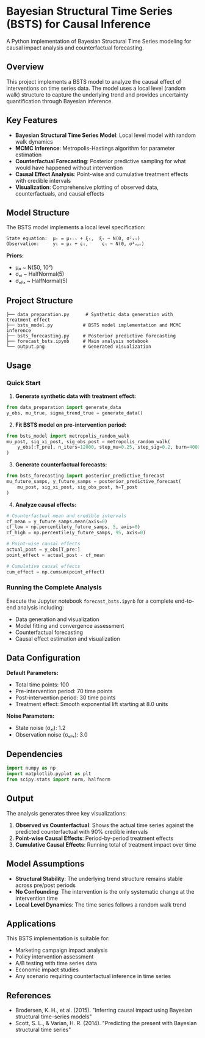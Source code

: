 # Bayesian Structural Time Series (BSTS) for Causal Inference

A Python implementation of Bayesian Structural Time Series modeling for causal impact analysis and counterfactual forecasting.

## Overview

This project implements a BSTS model to analyze the causal effect of interventions on time series data. The model uses a local level (random walk) structure to capture the underlying trend and provides uncertainty quantification through Bayesian inference.

## Key Features

- **Bayesian Structural Time Series Model**: Local level model with random walk dynamics
- **MCMC Inference**: Metropolis-Hastings algorithm for parameter estimation
- **Counterfactual Forecasting**: Posterior predictive sampling for what would have happened without intervention
- **Causal Effect Analysis**: Point-wise and cumulative treatment effects with credible intervals
- **Visualization**: Comprehensive plotting of observed data, counterfactuals, and causal effects

## Model Structure

The BSTS model implements a local level specification:

```
State equation:  μₜ = μₜ₋₁ + ξₜ,  ξₜ ~ N(0, σ²ₓᵢ)
Observation:     yₜ = μₜ + εₜ,     εₜ ~ N(0, σ²ₒᵦₛ)
```

**Priors:**
- μ₀ ~ N(50, 10²)
- σₓᵢ ~ HalfNormal(5)
- σₒᵦₓ ~ HalfNormal(5)

## Project Structure

```
├── data_preparation.py      # Synthetic data generation with treatment effect
├── bsts_model.py           # BSTS model implementation and MCMC inference
├── bsts_forecasting.py     # Posterior predictive forecasting
├── forecast_bsts.ipynb     # Main analysis notebook
└── output.png              # Generated visualization
```

## Usage

### Quick Start

1. **Generate synthetic data with treatment effect:**
```python
from data_preparation import generate_data
y_obs, mu_true, sigma_trend_true = generate_data()
```

2. **Fit BSTS model on pre-intervention period:**
```python
from bsts_model import metropolis_random_walk
mu_post, sig_xi_post, sig_obs_post = metropolis_random_walk(
    y_obs[:T_pre], n_iters=12000, step_mu=0.25, step_sig=0.2, burn=4000, thin=5
)
```

3. **Generate counterfactual forecasts:**
```python
from bsts_forecasting import posterior_predictive_forecast
mu_future_samps, y_future_samps = posterior_predictive_forecast(
    mu_post, sig_xi_post, sig_obs_post, h=T_post
)
```

4. **Analyze causal effects:**
```python
# Counterfactual mean and credible intervals
cf_mean = y_future_samps.mean(axis=0)
cf_low = np.percentile(y_future_samps, 5, axis=0)
cf_high = np.percentile(y_future_samps, 95, axis=0)

# Point-wise causal effects
actual_post = y_obs[T_pre:]
point_effect = actual_post - cf_mean

# Cumulative causal effects
cum_effect = np.cumsum(point_effect)
```

### Running the Complete Analysis

Execute the Jupyter notebook `forecast_bsts.ipynb` for a complete end-to-end analysis including:
- Data generation and visualization
- Model fitting and convergence assessment
- Counterfactual forecasting
- Causal effect estimation and visualization

## Data Configuration

**Default Parameters:**
- Total time points: 100
- Pre-intervention period: 70 time points
- Post-intervention period: 30 time points
- Treatment effect: Smooth exponential lift starting at 8.0 units

**Noise Parameters:**
- State noise (σₓᵢ): 1.2
- Observation noise (σₒᵦₛ): 3.0

## Dependencies

```python
import numpy as np
import matplotlib.pyplot as plt
from scipy.stats import norm, halfnorm
```

## Output

The analysis generates three key visualizations:

1. **Observed vs Counterfactual**: Shows the actual time series against the predicted counterfactual with 90% credible intervals
2. **Point-wise Causal Effects**: Period-by-period treatment effects
3. **Cumulative Causal Effects**: Running total of treatment impact over time

## Model Assumptions

- **Structural Stability**: The underlying trend structure remains stable across pre/post periods
- **No Confounding**: The intervention is the only systematic change at the intervention time
- **Local Level Dynamics**: The time series follows a random walk trend

## Applications

This BSTS implementation is suitable for:
- Marketing campaign impact analysis
- Policy intervention assessment
- A/B testing with time series data
- Economic impact studies
- Any scenario requiring counterfactual inference in time series

## References

- Brodersen, K. H., et al. (2015). "Inferring causal impact using Bayesian structural time-series models"
- Scott, S. L., & Varian, H. R. (2014). "Predicting the present with Bayesian structural time series"

